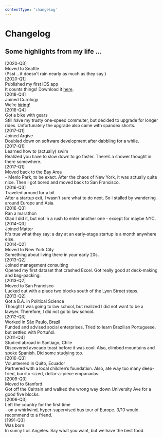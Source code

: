 ```yaml
---
contentType: 'changelog'
---
```


<h1>Changelog</h1>
<h2>Some highlights from my life ...</h2>

<div class="changelog-item">
  <div class="changelog-date">[2020-Q3]</div>
  <div class="changelog-content">
    <div class="changelog-header">Moved to Seattle</div>
    <div>(Psst .. it doesn't rain nearly as much as they say.)</div>
  </div>
</div>

<div class="changelog-item">
  <div class="changelog-date">[2020-Q1]</div>
  <div class="changelog-content">
    <div class="changelog-header">Published my first iOS app</div>
    <div>It counts things! Download it <a target="_blank" href="https://apps.apple.com/us/developer/yihwan-kim/id1493474156" rel="noopener noreferrer">here</a>.</div>
  </div>
</div>

<div class="changelog-item">
  <div class="changelog-date">[2018-Q4]</div>
  <div class="changelog-content">
    <div class="changelog-header">Joined Curology</div>
    <div>We’re <a target="_blank" href="https://curology.com/careers/" rel="noopener noreferrer">hiring</a>!</div>
  </div>
</div>

<div class="changelog-item">
  <div class="changelog-date">[2018-Q4]</div>
  <div class="changelog-content">
    <div class="changelog-header">Got a bike with gears</div>
    <div>Still have my trusty one-speed commuter, but decided to upgrade for longer rides. Unfortunately the upgrade also came with spandex shorts.</div>
  </div>
</div>

<div class="changelog-item">
  <div class="changelog-date">[2017-Q1]</div>
  <div class="changelog-content">
    <div class="changelog-header">Joined Argive</div>
    <div>Doubled down on software development after dabbling for a while.</div>
  </div>
</div>

<div class="changelog-item">
  <div class="changelog-date">[2017-Q1]</div>
  <div class="changelog-content">
    <div class="changelog-header">Learned how to (actually) swim</div>
    <div>Realized you have to slow down to go faster. There’s a shower thought in there somewhere.</div>
  </div>
</div>

<div class="changelog-item">
  <div class="changelog-date">[2017-Q1]</div>
  <div class="changelog-content">
    <div class="changelog-header">Moved back to the Bay Area</div>
    <div>- Menlo Park, to be exact. After the chaos of New York, it was actually quite nice. Then I got bored and moved back to San Francisco.</div>
  </div>
</div>

<div class="changelog-item">
  <div class="changelog-date">[2016-Q3]</div>
  <div class="changelog-content">
    <div class="changelog-header">Traveled around for a bit</div>
    <div>After a startup exit, I wasn't sure what to do next. So I stalled by wandering around Europe and Asia.</div>
  </div>
</div>

<div class="changelog-item">
  <div class="changelog-date">[2016-Q3]</div>
  <div class="changelog-content">
    <div class="changelog-header">Ran a marathon</div>
    <div>Glad I did it, but not in a rush to enter another one - except for maybe NYC.</div>
  </div>
</div>

<div class="changelog-item">
  <div class="changelog-date">[2014-Q3]</div>
  <div class="changelog-content">
    <div class="changelog-header">Joined Matter</div>
    <div>It's true what they say: a day at an early-stage startup is a month anywhere else.</div>
  </div>
</div>

<div class="changelog-item">
  <div class="changelog-date">[2014-Q2]</div>
  <div class="changelog-content">
    <div class="changelog-header">Moved to New York City</div>
    <div>Something about living there in your early 20s.</div>
  </div>
</div>

<div class="changelog-item">
  <div class="changelog-date">[2013-Q2]</div>
  <div class="changelog-content">
    <div class="changelog-header">Joined management consulting</div>
    <div>Opened my first dataset that crashed Excel. Got really good at deck-making and bag-packing.</div>
  </div>
</div>

<div class="changelog-item">
  <div class="changelog-date">[2013-Q2]</div>
  <div class="changelog-content">
    <div class="changelog-header">Moved to San Francisco</div>
    <div>Lucked out with a place two blocks south of the Lyon Street steps.</div>
  </div>
</div>

<div class="changelog-item">
  <div class="changelog-date">[2013-Q2]</div>
  <div class="changelog-content">
    <div class="changelog-header">Got a B.A. in Political Science</div>
    <div>Thought I was going to law school, but realized I did not want to be a lawyer. Therefore, I did not go to law school.</div>
  </div>
</div>

<div class="changelog-item">
  <div class="changelog-date">[2012-Q3]</div>
  <div class="changelog-content">
    <div class="changelog-header">Worked in São Paulo, Brazil</div>
    <div>Funded and advised social enterprises. Tried to learn Brazilian Portuguese, but settled with Portuñol.</div>
  </div>
</div>

<div class="changelog-item">
  <div class="changelog-date">[2011-Q4]</div>
  <div class="changelog-content">
    <div class="changelog-header">Studied abroad in Santiago, Chile</div>
    <div>Discovered avocado toast before it was cool. Also, climbed mountains and spoke Spanish. Did some studying too.</div>
  </div>
</div>

<div class="changelog-item">
  <div class="changelog-date">[2010-Q3]</div>
  <div class="changelog-content">
    <div class="changelog-header">Volunteered in Quito, Ecuador</div>
    <div>Partnered with a local children’s foundation. Also, ate way too many deep-fried, burrito-sized, dollar-a-piece empanadas.</div>
  </div>
</div>

<div class="changelog-item">
  <div class="changelog-date">[2009-Q3]</div>
  <div class="changelog-content">
    <div class="changelog-header">Moved to Stanford</div>
    <div>Got off the Caltrain and walked the wrong way down University Ave for a good five blocks.</div>
  </div>
</div>

<div class="changelog-item">
  <div class="changelog-date">[2006-Q3]</div>
  <div class="changelog-content">
    <div class="changelog-header">Left the country for the first time</div>
    <div>- on a whirlwind, hyper-supervised bus tour of Europe. 3/10 would recommend to a friend.</div>
  </div>
</div>

<div class="changelog-item">
  <div class="changelog-date">[1991-Q3]</div>
  <div class="changelog-content">
    <div class="changelog-header">Was born</div>
    <div>In sunny Los Angeles. Say what you want, but we have the best food.</div>
  </div>
</div>
